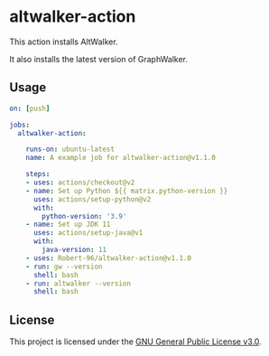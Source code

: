 # altwalker-action

This action installs AltWalker.

It also installs the latest version of GraphWalker.

## Usage

```yml
on: [push]

jobs:
  altwalker-action:

    runs-on: ubuntu-latest
    name: A example job for altwalker-action@v1.1.0

    steps:
    - uses: actions/checkout@v2
    - name: Set up Python ${{ matrix.python-version }}
      uses: actions/setup-python@v2
      with:
        python-version: '3.9'
    - name: Set up JDK 11
      uses: actions/setup-java@v1
      with:
        java-version: 11
    - uses: Robert-96/altwalker-action@v1.1.0
    - run: gw --version
      shell: bash
    - run: altwalker --version
      shell: bash
```

## License

This project is licensed under the [GNU General Public License v3.0](https://github.com/Robert-96/altwalker-action/blob/main/LICENSE).